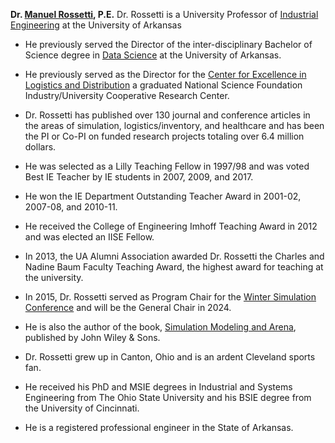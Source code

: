 **Dr. [Manuel Rossetti](https://rossetti.uark.edu/), P.E.** Dr. Rossetti is a University Professor of [Industrial Engineering](https://industrial-engineering.uark.edu/) at the University of Arkansas 

- He previously served the Director of the inter-disciplinary Bachelor of Science degree in [Data Science](https://datascience.uark.edu/) at the University of Arkansas. 
- He previously served as the Director for the [Center for Excellence in Logistics and Distribution](https://celdi.org/) a graduated National Science Foundation Industry/University Cooperative Research Center.  
- Dr. Rossetti has published over 130 journal and conference articles in the areas of simulation, logistics/inventory, and healthcare and has been the PI or Co-PI on funded research projects totaling over 6.4 million dollars. 
- He was selected as a Lilly Teaching Fellow in 1997/98 and was voted Best IE Teacher by IE students in 2007, 2009, and 2017. 
- He won the IE Department Outstanding Teacher Award in 2001-02, 2007-08, and 2010-11. 
- He received the College of Engineering Imhoff Teaching Award in 2012 and was elected an IISE Fellow. 
- In 2013, the UA Alumni Association awarded Dr. Rossetti the Charles and Nadine Baum Faculty Teaching Award, the highest award for teaching at the university. 
- In 2015, Dr. Rossetti served as Program Chair for the [Winter Simulation Conference](https://www.wintersim.org) and will be the General Chair in 2024. 
- He is also the author of the book, [Simulation Modeling and Arena](https://www.wiley.com/en-us/Simulation+Modeling+and+Arena%2C+2nd+Edition-p-9781118607916), published by John Wiley & Sons.

- Dr. Rossetti grew up in Canton, Ohio and is an ardent Cleveland sports fan. 
- He received his PhD and MSIE degrees in Industrial and Systems Engineering from The Ohio State University and his BSIE degree from the University of Cincinnati.  
- He is a registered professional engineer in the State of Arkansas.
